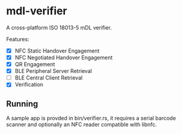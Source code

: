 # mdl-verifier

A cross-platform ISO 18013-5 mDL verifier.

Features:
- [x] NFC Static Handover Engagement
- [x] NFC Negotiated Handover Engagement
- [x] QR Engagement
- [x] BLE Peripheral Server Retrieval
- [ ] BLE Central Client Retrieval
- [x] Verification

## Running

A sample app is provded in bin/verifier.rs, it requires a serial barcode scanner
and optionally an NFC reader compatible with libnfc.
